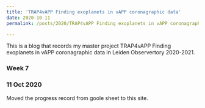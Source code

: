 ```yaml
---
title: 'TRAP4vAPP Finding exoplanets in vAPP coronagraphic data'
date: 2020-10-11
permalink: /posts/2020/TRAP4vAPP Finding exoplanets in vAPP coronagraphic data

---
```


This is a blog that records my master project TRAP4vAPP Finding exoplanets in vAPP coronagraphic data in Leiden Observertory 2020-2021.

### Week 7

### 11 Oct 2020

Moved the progress record from goole sheet to this site.

